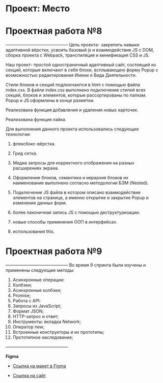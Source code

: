 # Проект: Место
# **Проектная работа №8**
–––––––––––––––––––––––––––––
 Цель проекта- закрепить навыки адаптивной вёрстки, усвоить базовый js и взаимодействие JS с DOM, сборка проекта с Webpack, транспиляция и минификация CSS и JS.

 Наш проект- простой одностраничный адаптивный сайт, состоящий из секций, которые включают в себя блоки, всплывающею форму Popup c возможностью редактирования Имени и Вида Деятельности.

 Стили блоков и секций подлкючаются в html с помощью файла index.css. В файле index.css выполнено подключение стилей всех секцей, блоков и элементов, которые рассортированы по папкам.
 Popup и JS оформлены в конце разметки.

 Реализована функция добавления и удаления новых карточек.

 Реализована функция лайка.

Для выполнения данного проекта использовались следующие технологии:

1. флексбокс-вёрстка.

2. Грид сетка.

3. Медиа запросы для корректного отображения на разных расширениях экрана.

4. Оформление блоков, семантика и иерархия блоков их наименование выполнено согласно методологии БЭМ (Nested).

5. Подключение JS файла в котором описано взаимодействие элементов на странице, а именно открытие и закрытие Popup и изменение данных форм.

6. более лаконичная запись JS c помощью деструктуризации.

7. новые способы применения ООП в интерфейсах.

8. использования this.
# **Проектная работа №9**
–––––––––––––––––––––––––––––
Во время 9 спринта были изучены и применены следующие методы:

1. Асинхронные операции:
2. Колбэки;
3. Асинхронные колбэки;
4. Promise;
5. Работа с API:
6. Запросы из JavaScript;
7. Формат JSON;
8. HTTP-запрос и ответ;
9. Инструменты: вкладка Network;
10. Оператор new;
11. Встроенные конструкторы и их прототипы;
12. Прототипное наследование;


–––––––––––––––––––––––––––––

**Figma**

* [Ссылка на макет в Figma](https://www.figma.com/file/2cn9N9jSkmxD84oJik7xL7/JavaScript.-Sprint-4?node-id=0%3A1)

* [Ссылка на сайт](https://karmanovegor.github.io/mesto/)



